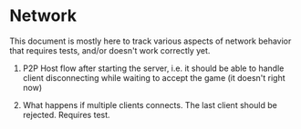 # Network

This document is mostly here to track various aspects of network behavior that requires tests, and/or
doesn't work correctly yet.


1. P2P Host flow after starting the server, i.e. it should be able to handle client disconnecting
   while waiting to accept the game (it doesn't right now)

2. What happens if multiple clients connects. The last client should be rejected. Requires test.